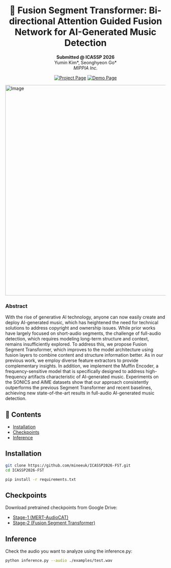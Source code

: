 <div align="center">

# 🎵 Fusion Segment Transformer: Bi-directional Attention Guided Fusion Network for AI-Generated Music Detection

**Submitted @ ICASSP 2026**  
Yumin Kim*, Seonghyeon Go*  
*MIPPIA Inc.*

[![Project Page](https://img.shields.io/badge/Project-Page-blue)](https://mippia.com/)
[![Demo Page](https://img.shields.io/badge/Demo-Page-red)](https://mippia.com/)

</div>


<img width="2252" height="660" alt="Image" src="https://github.com/user-attachments/assets/275e2422-d9dd-4940-a102-b56e35e7900d" />


### Abstract
With the rise of generative AI technology, anyone can now easily create and deploy AI-generated music, which has heightened the need for technical solutions to address copyright and ownership issues. While prior works have largely focused on short-audio segments, the challenge of full-audio detection, which requires modeling long-term structure and context, remains insufficiently explored. To address this, we propose Fusion Segment Transformer, which improves to the model architecture using fusion layers to combine content and structure information better. As in our previous work, we employ diverse feature extractors to provide complementary insights. In addition, we implement the Muffin Encoder, a frequency-sensitive model that is specifically designed to address high-frequency artifacts characteristic of AI-generated music. Experiments on the SONICS and AIME datasets show that our approach consistently outperforms the previous Segment Transformer and recent baselines, achieving new state-of-the-art results in full-audio AI-generated music detection.


## 📖 Contents
- [Installation](#installation)
- [Checkpoints](#checkpoints)
- [Inference](#inference)


## Installation
```bash
git clone https://github.com/mineeuk/ICASSP2026-FST.git
cd ICASSP2026-FST

pip install -r requirements.txt
```

## Checkpoints

Download pretrained checkpoints from Google Drive:

- [Stage-1 (MERT-AudioCAT)]([https://drive.google.com/file/d/1frT4Mn0l6rso407Sy3eWCKbZmgwuVceN/view?usp=sharing](https://drive.google.com/file/d/1frT4Mn0l6rso407Sy3eWCKbZmgwuVceN/view?usp=drive_link))  
- [Stage-2 (Fusion Segment Transformer)]([https://drive.google.com/file/d/1ktCDD2y91Rp07qK9olpFwK02waBajYf7/view?usp=sharing](https://drive.google.com/file/d/175WzCwyzitRd_huAerFQV9H3_WPZgXBD/view?usp=sharing))  


## Inference

Check the audio you want to analyze using the inference.py:

```bash
python inference.py --audio ./examples/test.wav
```
